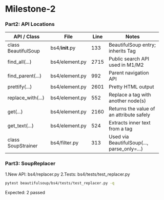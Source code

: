 # Milestone-2

### Part2: API Locations

| API / Class          | File         | Line | Notes |
|----------------------|--------------|------|-------|
| class BeautifulSoup  | bs4/__init__.py | 133  | BeautifulSoup entry; inherits Tag |
| find_all(...)        | bs4/element.py  | 2715 | Public search API used in M1/M2 |
| find_parent(...)     | bs4/element.py  | 992  | Parent navigation API |
| prettify(...)        | bs4/element.py  | 2601 | Pretty HTML output |
| replace_with(...)    | bs4/element.py  | 552  | Replace a tag with another node(s) |
| get(...)             | bs4/element.py  | 2160 | Returns the value of an attribute safely |
| get_text(...)        | bs4/element.py  | 524  | Extracts inner text from a tag |
| class SoupStrainer   | bs4/filter.py   | 313  | Used via BeautifulSoup(..., parse_only=...) |

### Part3: SoupReplacer

1.New API: bs4/replacer.py
2.Tests: bs4/tests/test_replacer.py
```bash
pytest beautifulsoup/bs4/tests/test_replacer.py -q
```
Expected: 2 passed